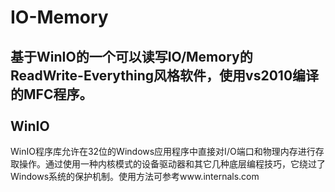 IO-Memory
=====
  基于WinIO的一个可以读写IO/Memory的ReadWrite-Everything风格软件，使用vs2010编译的MFC程序。<br>
<br>
WinIO
-----
WinIO程序库允许在32位的Windows应用程序中直接对I/O端口和物理内存进行存取操作。通过使用一种内核模式的设备驱动器和其它几种底层编程技巧，它绕过了Windows系统的保护机制。使用方法可参考www.internals.com<br>
